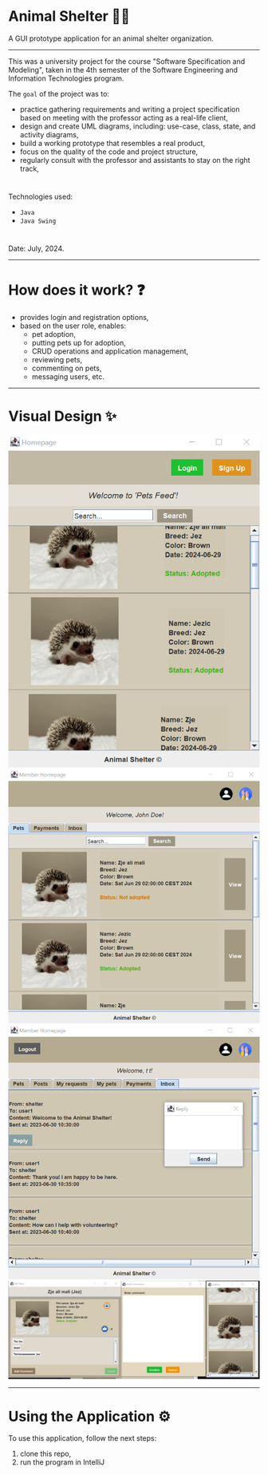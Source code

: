 # Animal Shelter 🦔🐾

A GUI prototype application for an animal shelter organization.

---

This was a university project for the course "Software Specification and Modeling", taken in the 4th semester of the Software Engineering and Information Technologies program.

The ``goal`` of the project was to:
- practice gathering requirements and writing a project specification based on meeting with the professor acting as a real-life client,
- design and create UML diagrams, including: use-case, class, state, and activity diagrams,
- build a working prototype that resembles a real product,
- focus on the quality of the code and project structure,
- regularly consult with the professor and assistants to stay on the right track,
#
Technologies used: 
- ``Java``
- ``Java Swing``
#
Date: July, 2024.

---

# How does it work? ❓
- provides login and registration options,
- based on the user role, enables:
  - pet adoption,
  - putting pets up for adoption,
  - CRUD operations and application management,
  - reviewing pets,
  - commenting on pets,
  - messaging users, etc.

---

# Visual Design ✨
![Screenshot](screenshot1.png)
![Screenshot](screenshot2.png)
![Screenshot](screenshot3.png)
![Screenshot](screenshot4.png)

---

# Using the Application ⚙️

To use this application, follow the next steps:
1) clone this repo,
2) run the program in IntelliJ
